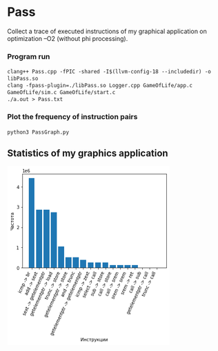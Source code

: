 # Pass

Collect a trace of executed instructions of my graphical application on optimization –O2 (without phi processing).

### Program run

```
clang++ Pass.cpp -fPIC -shared -I$(llvm-config-18 --includedir) -o libPass.so
clang -fpass-plugin=./libPass.so Logger.cpp GameOfLife/app.c GameOfLife/sim.c GameOfLife/start.c
./a.out > Pass.txt
```

### Plot the frequency of instruction pairs

```
python3 PassGraph.py
```

## Statistics of my graphics application

![](./PassGraph.png)